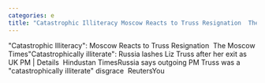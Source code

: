 ```yaml
---
categories: e
title: "Catastrophic Illiteracy Moscow Reacts to Truss Resignation  The Moscow Times"
---
```

"Catastrophic Illiteracy": Moscow Reacts to Truss Resignation&nbsp;&nbsp;The Moscow Times"Catastrophically illiterate": Russia lashes Liz Truss after her exit as UK PM | Details&nbsp;&nbsp;Hindustan TimesRussia says outgoing PM Truss was a "catastrophically illiterate" disgrace&nbsp;&nbsp;ReutersYou